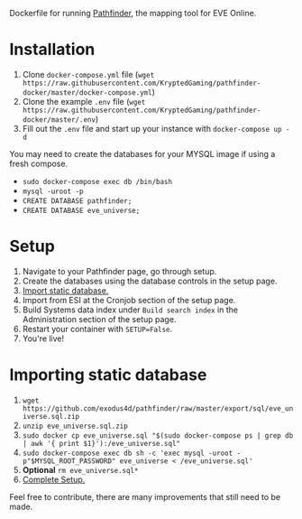 Dockerfile for running [Pathfinder](https://github.com/exodus4d/pathfinder), the mapping tool for EVE Online.

# Installation
1. Clone `docker-compose.yml` file (`wget https://raw.githubusercontent.com/KryptedGaming/pathfinder-docker/master/docker-compose.yml`)
2. Clone the example `.env` file (`wget https://raw.githubusercontent.com/KryptedGaming/pathfinder-docker/master/.env`)
3. Fill out the `.env` file and start up your instance with `docker-compose up -d`

You may need to create the databases for your MYSQL image if using a fresh compose. 
* `sudo docker-compose exec db /bin/bash`
* `mysql -uroot -p`
* `CREATE DATABASE pathfinder;`
* `CREATE DATABASE eve_universe;`
# Setup
1. Navigate to your Pathfinder page, go through setup.
2. Create the databases using the database controls in the setup page.
3. [Import static database.](#Importing-static-database)
4. Import from ESI at the Cronjob section of the setup page.
5. Build Systems data index under `Build search index` in the Administration section of the setup page.
5. Restart your container with `SETUP=False`.
6. You're live!

# Importing static database
1. `wget https://github.com/exodus4d/pathfinder/raw/master/export/sql/eve_universe.sql.zip`
2. `unzip eve_universe.sql.zip`
3. `sudo docker cp eve_universe.sql "$(sudo docker-compose ps | grep db | awk '{ print $1}'):/eve_universe.sql"`
4. `sudo docker-compose exec db sh -c 'exec mysql -uroot -p"$MYSQL_ROOT_PASSWORD" eve_universe < /eve_universe.sql'`
5. **Optional** `rm eve_universe.sql*`
6. [Complete Setup.](#Setup)

Feel free to contribute, there are many improvements that still need to be made.
